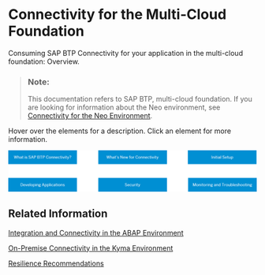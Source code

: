 <!-- loio34010ace6ac84574a4ad02f5055d3597 -->

# Connectivity for the Multi-Cloud Foundation

Consuming SAP BTP Connectivity for your application in the multi-cloud foundation: Overview.

> ### Note:  
> This documentation refers to SAP BTP, multi-cloud foundation. If you are looking for information about the Neo environment, see [Connectivity for the Neo Environment](https://help.sap.com/viewer/b865ed651e414196b39f8922db2122c7/Cloud/en-US/5ceb84290d5644638f73d40fde3af5d0.html).



Hover over the elements for a description. Click an element for more information.

![](images/Image_Map_Cloud_Foundry_GUIDE_d9c3f3c.png)



<a name="loio34010ace6ac84574a4ad02f5055d3597__section_yjg_kdw_vbc"/>

## Related Information

[Integration and Connectivity in the ABAP Environment](https://help.sap.com/docs/btp/sap-business-technology-platform/integration-and-connectivity?version=Cloud)

[On-Premise Connectivity in the Kyma Environment](https://help.sap.com/docs/connectivity/sap-btp-connectivity-cf/on-premise-connectivity-in-kyma-environment?version=Cloud)

[Resilience Recommendations](https://help.sap.com/docs/connectivity/sap-btp-connectivity-cf/resilience-recommendations?version=Cloud)

